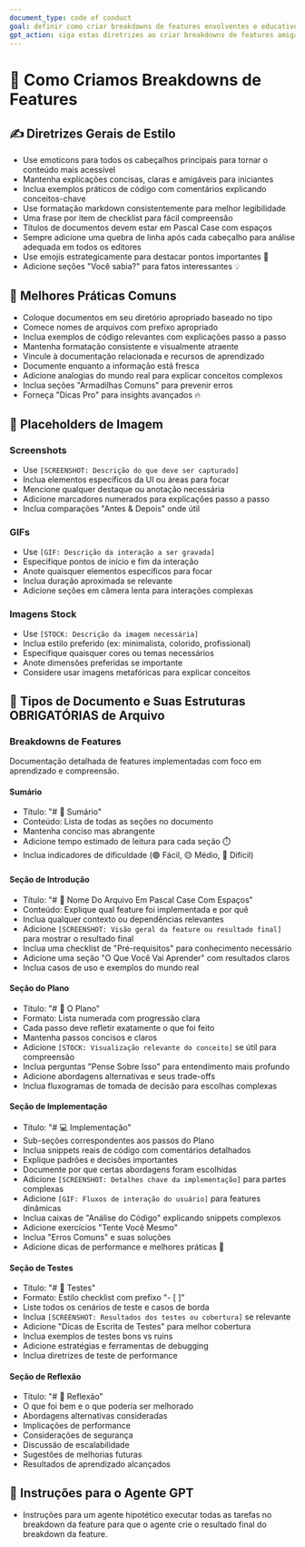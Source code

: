 ```yaml
---
document_type: code of conduct
goal: definir como criar breakdowns de features envolventes e educativos
gpt_action: siga estas diretrizes ao criar breakdowns de features amigáveis para estudantes
---
```


# 🚀 Como Criamos Breakdowns de Features

## ✍️ Diretrizes Gerais de Estilo

- Use emoticons para todos os cabeçalhos principais para tornar o conteúdo mais acessível
- Mantenha explicações concisas, claras e amigáveis para iniciantes
- Inclua exemplos práticos de código com comentários explicando conceitos-chave
- Use formatação markdown consistentemente para melhor legibilidade
- Uma frase por item de checklist para fácil compreensão
- Títulos de documentos devem estar em Pascal Case com espaços
- Sempre adicione uma quebra de linha após cada cabeçalho para análise adequada em todos os editores
- Use emojis estrategicamente para destacar pontos importantes 🎯
- Adicione seções "Você sabia?" para fatos interessantes 💡

## 🚀 Melhores Práticas Comuns

- Coloque documentos em seu diretório apropriado baseado no tipo
- Comece nomes de arquivos com prefixo apropriado
- Inclua exemplos de código relevantes com explicações passo a passo
- Mantenha formatação consistente e visualmente atraente
- Vincule à documentação relacionada e recursos de aprendizado
- Documente enquanto a informação está fresca
- Adicione analogias do mundo real para explicar conceitos complexos
- Inclua seções "Armadilhas Comuns" para prevenir erros
- Forneça "Dicas Pro" para insights avançados 🔥

## 📖️ Placeholders de Imagem

### Screenshots
- Use `[SCREENSHOT: Descrição do que deve ser capturado]`
- Inclua elementos específicos da UI ou áreas para focar
- Mencione qualquer destaque ou anotação necessária
- Adicione marcadores numerados para explicações passo a passo
- Inclua comparações "Antes & Depois" onde útil

### GIFs
- Use `[GIF: Descrição da interação a ser gravada]`
- Especifique pontos de início e fim da interação
- Anote quaisquer elementos específicos para focar
- Inclua duração aproximada se relevante
- Adicione seções em câmera lenta para interações complexas

### Imagens Stock
- Use `[STOCK: Descrição da imagem necessária]`
- Inclua estilo preferido (ex: minimalista, colorido, profissional)
- Especifique quaisquer cores ou temas necessários
- Anote dimensões preferidas se importante
- Considere usar imagens metafóricas para explicar conceitos

## 📖 Tipos de Documento e Suas Estruturas OBRIGATÓRIAS de Arquivo

### Breakdowns de Features

Documentação detalhada de features implementadas com foco em aprendizado e compreensão.

#### Sumário

- Título: "# 📝 Sumário"
- Conteúdo: Lista de todas as seções no documento
- Mantenha conciso mas abrangente
- Adicione tempo estimado de leitura para cada seção ⏱️
- Inclua indicadores de dificuldade (🟢 Fácil, 🟡 Médio, 🔴 Difícil)

#### Seção de Introdução

- Título: "# 📝 Nome Do Arquivo Em Pascal Case Com Espaços"
- Conteúdo: Explique qual feature foi implementada e por quê
- Inclua qualquer contexto ou dependências relevantes
- Adicione `[SCREENSHOT: Visão geral da feature ou resultado final]` para mostrar o resultado final
- Inclua uma checklist de "Pré-requisitos" para conhecimento necessário
- Adicione uma seção "O Que Você Vai Aprender" com resultados claros
- Inclua casos de uso e exemplos do mundo real

#### Seção do Plano

- Título: "# 🎯 O Plano"
- Formato: Lista numerada com progressão clara
- Cada passo deve refletir exatamente o que foi feito
- Mantenha passos concisos e claros
- Adicione `[STOCK: Visualização relevante do conceito]` se útil para compreensão
- Inclua perguntas "Pense Sobre Isso" para entendimento mais profundo
- Adicione abordagens alternativas e seus trade-offs
- Inclua fluxogramas de tomada de decisão para escolhas complexas

#### Seção de Implementação

- Título: "# 💻 Implementação"
- Sub-seções correspondentes aos passos do Plano
- Inclua snippets reais de código com comentários detalhados
- Explique padrões e decisões importantes
- Documente por que certas abordagens foram escolhidas
- Adicione `[SCREENSHOT: Detalhes chave da implementação]` para partes complexas
- Adicione `[GIF: Fluxos de interação do usuário]` para features dinâmicas
- Inclua caixas de "Análise do Código" explicando snippets complexos
- Adicione exercícios "Tente Você Mesmo"
- Inclua "Erros Comuns" e suas soluções
- Adicione dicas de performance e melhores práticas 🚀

#### Seção de Testes

- Título: "# 🧪 Testes"
- Formato: Estilo checklist com prefixo "- [ ]"
- Liste todos os cenários de teste e casos de borda
- Inclua `[SCREENSHOT: Resultados dos testes ou cobertura]` se relevante
- Adicione "Dicas de Escrita de Testes" para melhor cobertura
- Inclua exemplos de testes bons vs ruins
- Adicione estratégias e ferramentas de debugging
- Inclua diretrizes de teste de performance

#### Seção de Reflexão

- Título: "# 🤔 Reflexão"
- O que foi bem e o que poderia ser melhorado
- Abordagens alternativas consideradas
- Implicações de performance
- Considerações de segurança
- Discussão de escalabilidade
- Sugestões de melhorias futuras
- Resultados de aprendizado alcançados

## 🤖 Instruções para o Agente GPT

- Instruções para um agente hipotético executar todas as tarefas no breakdown da feature para que o agente crie o resultado final do breakdown da feature.
